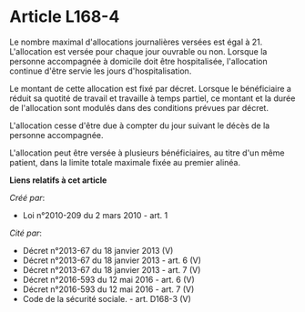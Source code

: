 # Article L168-4

Le nombre maximal d'allocations journalières versées est égal à 21. L'allocation est versée pour chaque jour ouvrable ou non.
Lorsque la personne accompagnée à domicile doit être hospitalisée, l'allocation continue d'être servie les jours
d'hospitalisation. 

Le montant de cette allocation est fixé par décret. Lorsque le bénéficiaire a réduit sa quotité de travail et travaille à
temps partiel, ce montant et la durée de l'allocation sont modulés dans des conditions prévues par décret. 

L'allocation cesse d'être due à compter du jour suivant le décès de la personne accompagnée. 

L'allocation peut être versée à plusieurs bénéficiaires, au titre d'un même patient, dans la limite totale maximale fixée au
premier alinéa.

**Liens relatifs à cet article**

_Créé par_:

  - Loi n°2010-209 du 2 mars 2010 - art. 1

_Cité par_:

  - Décret n°2013-67 du 18 janvier 2013 (V)
  - Décret n°2013-67 du 18 janvier 2013 - art. 6 (V)
  - Décret n°2013-67 du 18 janvier 2013 - art. 7 (V)
  - Décret n°2016-593 du 12 mai 2016 - art. 6 (V)
  - Décret n°2016-593 du 12 mai 2016 - art. 7 (V)
  - Code de la sécurité sociale. - art. D168-3 (V)
